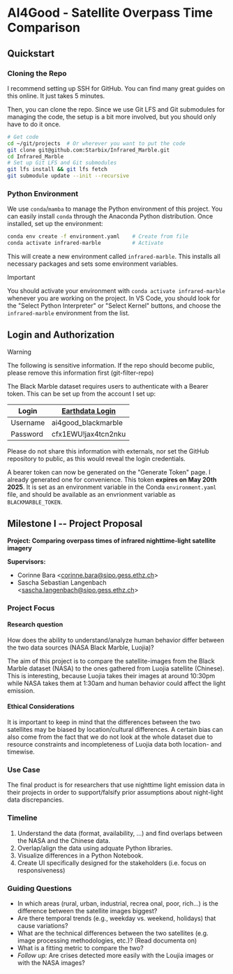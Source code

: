 # AI4Good - Satellite Overpass Time Comparison

## Quickstart

### Cloning the Repo

I recommend setting up SSH for GitHub. You can find many great guides on this
online. It just takes 5 minutes.

Then, you can clone the repo. Since we use Git LFS and Git submodules for
managing the code, the setup is a bit more involved, but you should only have to
do it once.

```sh
# Get code
cd ~/git/projects  # Or wherever you want to put the code
git clone git@github.com:Starbix/Infrared_Marble.git
cd Infrared_Marble
# Set up Git LFS and Git submodules
git lfs install && git lfs fetch
git submodule update --init --recursive
```

### Python Environment

We use `conda`/`mamba` to manage the Python environment of this project. You can
easily install `conda` through the Anaconda Python distribution. Once installed,
set up the environment:

```sh
conda env create -f environment.yaml    # Create from file
conda activate infrared-marble          # Activate
```

This will create a new environment called `infrared-marble`. This installs all
necessary packages and sets some environment variables.

> [!IMPORTANT]
>
> You should activate your environment with `conda activate infrared-marble`
> whenever you are working on the project. In VS Code, you should look for the
> "Select Python Interpreter" or "Select Kernel" buttons, and choose the
> `infrared-marble` environment from the list.

## Login and Authorization

> [!WARNING]
>
> The following is sensitive information. If the repo should become public,
> please remove this information first (git-filter-repo)

The Black Marble dataset requires users to authenticate with a Bearer token.
This can be set up from the account I set up:

| Login    | [Earthdata Login](https://urs.earthdata.nasa.gov/profile) |
| -------- | --------------------------------------------------------- |
| Username | ai4good_blackmarble                                       |
| Password | cfx1EWU!jax4tcn2nku                                       |

Please do not share this information with externals, nor set the GitHub
repository to public, as this would reveal the login credentials.

A bearer token can now be generated on the "Generate Token" page. I already
generated one for convenience. This token **expires on May 20th 2025**. It is
set as an environment variable in the Conda `environment.yaml` file, and should
be available as an envrionment variable as `BLACKMARBLE_TOKEN`.

## Milestone I -- Project Proposal

**Project: Comparing overpass times of infrared nighttime-light satellite
imagery**

**Supervisors:**

- Corinne Bara \<<corinne.bara@sipo.gess.ethz.ch>\>
- Sascha Sebastian Langenbach \<<sascha.langenbach@sipo.gess.ethz.ch>\>

### Project Focus

#### Research question

How does the ability to understand/analyze human behavior differ between the two
data sources (NASA Black Marble, Luojia)?

The aim of this project is to compare the satellite-images from the Black Marble
dataset (NASA) to the ones gathered from Luojia satellite (Chinese). This is
interesting, because Luojia takes their images at around 10:30pm while NASA
takes them at 1:30am and human behavior could affect the light emission.

#### Ethical Considerations

It is important to keep in mind that the differences between the two satellites
may be biased by location/cultural differences. A certain bias can also come
from the fact that we do not look at the whole dataset due to resource
constraints and incompleteness of Luojia data both location- and timewise.

### Use Case

The final product is for researchers that use nighttime light emission data in
their projects in order to support/falsify prior assumptions about night-light
data discrepancies.

### Timeline

1. Understand the data (format, availability, ...) and find overlaps between the
   NASA and the Chinese data.
2. Overlap/align the data using adquate Python libraries.
3. Visualize differences in a Python Notebook.
4. Create UI specifically designed for the stakeholders (i.e. focus on
   responsiveness)

### Guiding Questions

- In which areas (rural, urban, industrial, recrea onal, poor, rich…) is the
  difference between the satellite images biggest?
- Are there temporal trends (e.g., weekday vs. weekend, holidays) that cause
  variations?
- What are the technical differences between the two satellites (e.g. image
  processing methodologies, etc.)? (Read documenta on)
- What is a fitting metric to compare the two?
- _Follow up:_ Are crises detected more easily with the Loujia images or with
  the NASA images?
